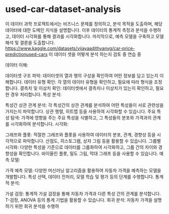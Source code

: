 # used-car-dataset-analysis
이 데이터 과학 프로젝트에서는 비즈니스 문제를 정의하고, 분석 목적을 도출하며, 해당 데이터에 대한 도메인 지식을 설명합니다. 이후 데이터의 통계적 측정과 분석을 수행하고, 데이터 시각화를 통해 결과를 시각화합니다. 마지막으로, 예측 모델을 구축하고 모델 해석 및 결론을 도출합니다.
https://www.kaggle.com/datasets/vijayaadithyanvg/car-price-predictionused-cars
이 데이터 셋을 어떻게 분석 하는지 검토 중
연습 중



데이터 이해:

데이터셋 구조 파악: 데이터셋의 열과 행의 구성을 확인하여 어떤 정보를 담고 있는지 이해합니다.
데이터 유형 확인: 각 열의 데이터 유형을 확인하고, 필요에 따라 형식을 조정합니다.
결측치 및 이상치 확인: 데이터셋에서 결측치나 이상치가 있는지 확인하고, 필요한 경우 처리합니다.
특성 분석:

특성간 상관 관계 분석: 각 특성간의 상관 관계를 분석하여 어떤 특성들이 서로 관련성을 가지는지 파악합니다. 상관 행렬, 히트맵 등을 사용하여 시각화할 수 있습니다.
주요 특성 탐색: 가격에 영향을 주는 주요 특성을 식별하고, 그 특성들의 분포와 가격과의 관계를 시각화하여 분석합니다.
시각화:

그래프와 플롯: 적절한 그래프와 플롯을 사용하여 데이터의 분포, 관계, 경향성 등을 시각적으로 파악합니다. 산점도, 히스토그램, 상자 그림 등을 활용할 수 있습니다.
그룹별 시각화: 다양한 특성을 기준으로 데이터를 그룹화하여 시각화하고, 그룹 간의 차이와 경향성을 확인합니다. 바이올린 플롯, 밀도 그림, 막대 그래프 등을 사용할 수 있습니다.
예측 모델:

가격 예측 모델: 다양한 머신러닝 알고리즘을 활용하여 자동차 가격을 예측하는 모델을 개발합니다. 특성 선택, 데이터 전처리, 모델 학습 및 평가 등의 단계를 수행합니다.
통계적 분석:

가설 검정: 통계적 가설 검정을 통해 자동차 가격과 다른 특성 간의 관계를 분석합니다. T-검정, ANOVA 등의 통계 기법을 활용할 수 있습니다.
회귀 분석: 자동차 가격을 설명하기 위한 회귀 분석을 수행하
